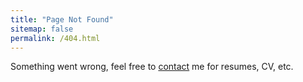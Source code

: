 ```yaml
---
title: "Page Not Found"
sitemap: false
permalink: /404.html
---
```


Something went wrong, feel free to [contact](ryokato.inbox@gmail.com) me for resumes, CV, etc.

